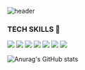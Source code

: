 ![header](https://capsule-render.vercel.app/api?type=wave&color=auto&height=300&section=header&text=ittttori01&fontSize=90)
### TECH SKILLS  👋
<div>
  <img src="https://img.shields.io/badge/JAVASCRIPT-F7DF1E?style=for-the-badge&logo=javascript&logoColor=white">
  <img src="https://img.shields.io/badge/Node.js-339933?style=for-the-badge&logo=Node.js&logoColor=white">  
  <img src="https://img.shields.io/badge/Nest.js-E0234E?style=for-the-badge&logo=nestjs&logoColor=white">
  <img src="https://img.shields.io/badge/mongodb-47A248?style=for-the-badge&logo=mongodb&logoColor=white">
  <img src="https://img.shields.io/badge/MySQL-4479A1?style=for-the-badge&logo=MySQL&logoColor=white">
  <img src="https://img.shields.io/badge/Amazon AWS-232F3E?style=for-the-badge&logo=Amazon AWS&logoColor=white">
  <img src="https://img.shields.io/badge/jQuery-0769AD?style=for-the-badge&logo=jQuery&logoColor=white">
  
</div>

![Anurag's GitHub stats](https://github-readme-stats.vercel.app/api?username=ittttori01&count_private=true&theme=dark&show_icons=true)



<!--
**ittttori01/ittttori01** is a ✨ _special_ ✨ repository because its `README.md` (this file) appears on your GitHub profile.

Here are some ideas to get you started:

- 🔭 I’m currently working on ...
- 🌱 I’m currently learning ...
- 👯 I’m looking to collaborate on ...
- 🤔 I’m looking for help with ...
- 💬 Ask me about ...
- 📫 How to reach me: ...
- 😄 Pronouns: ...
- ⚡ Fun fact: ...
-->
